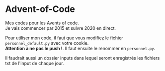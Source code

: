 # Advent-of-Code

Mes codes pour les Avents of code.  
Je vais commencer par 2015 et suivre 2020 en direct.

Pour utiliser mon code, il faut que vous modifiez le fichier `personnel_default.py` avec votre cookie.  
**Attention à ne pas le push !**. Il faut ensuite le renommer en `personnel.py`.

Il faudrait aussi un dossier inputs dans lequel seront enregistrés les fichiers txt de l'input de chaque jour.
